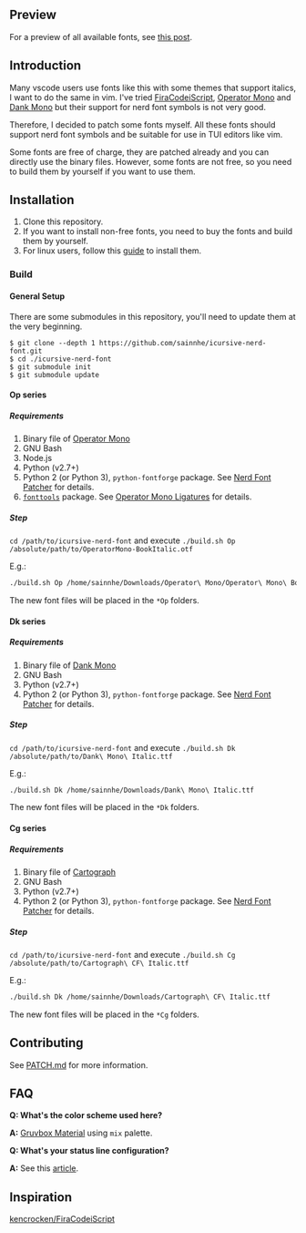 ## Preview

For a preview of all available fonts, see [this post](https://www.sainnhe.dev/post/icursive-nerd-font-preview/).

## Introduction

Many vscode users use fonts like this with some themes that support italics, I want to do the same in vim. I've tried [FiraCodeiScript](https://github.com/kencrocken/FiraCodeiScript), [Operator Mono](https://www.typography.com/fonts/operator/styles) and [Dank Mono](https://dank.sh/) but their support for nerd font symbols is not very good.

Therefore, I decided to patch some fonts myself. All these fonts should support nerd font symbols and be suitable for use in TUI editors like vim.

Some fonts are free of charge, they are patched already and you can directly use the binary files. However, some fonts are not free, so you need to build them by yourself if you want to use them.

## Installation

1. Clone this repository.
2. If you want to install non-free fonts, you need to buy the fonts and build them by yourself.
2. For linux users, follow this [guide](https://wiki.archlinux.org/index.php/Fonts#Manual_installation) to install them.

### Build

#### General Setup

There are some submodules in this repository, you'll need to update them at the very beginning.

```shell
$ git clone --depth 1 https://github.com/sainnhe/icursive-nerd-font.git
$ cd ./icursive-nerd-font
$ git submodule init
$ git submodule update
```

#### Op series

##### Requirements

1. Binary file of [Operator Mono](https://www.typography.com/fonts/operator/styles)
2. GNU Bash
3. Node.js
4. Python (v2.7+)
5. Python 2 (or Python 3), `python-fontforge` package. See [Nerd Font Patcher](https://github.com/ryanoasis/nerd-fonts/#font-patcher) for details.
6. [`fonttools`](https://github.com/fonttools/fonttools) package. See [Operator Mono Ligatures](https://github.com/kiliman/operator-mono-lig#prerequisites) for details.

##### Step

`cd /path/to/icursive-nerd-font` and execute `./build.sh Op /absolute/path/to/OperatorMono-BookItalic.otf`

E.g.:

```sh
./build.sh Op /home/sainnhe/Downloads/Operator\ Mono/Operator\ Mono\ Book\ Italic.otf
```

The new font files will be placed in the `*Op` folders.

#### Dk series

##### Requirements

1. Binary file of [Dank Mono](https://dank.sh)
2. GNU Bash
3. Python (v2.7+)
4. Python 2 (or Python 3), `python-fontforge` package. See [Nerd Font Patcher](https://github.com/ryanoasis/nerd-fonts/#font-patcher) for details.

##### Step

`cd /path/to/icursive-nerd-font` and execute `./build.sh Dk /absolute/path/to/Dank\ Mono\ Italic.ttf`

E.g.:

```sh
./build.sh Dk /home/sainnhe/Downloads/Dank\ Mono\ Italic.ttf
```

The new font files will be placed in the `*Dk` folders.

#### Cg series

##### Requirements

1. Binary file of [Cartograph](https://connary.com/cartograph.html)
2. GNU Bash
3. Python (v2.7+)
4. Python 2 (or Python 3), `python-fontforge` package. See [Nerd Font Patcher](https://github.com/ryanoasis/nerd-fonts/#font-patcher) for details.

##### Step

`cd /path/to/icursive-nerd-font` and execute `./build.sh Cg /absolute/path/to/Cartograph\ CF\ Italic.ttf`

E.g.:

```sh
./build.sh Dk /home/sainnhe/Downloads/Cartograph\ CF\ Italic.ttf
```

The new font files will be placed in the `*Cg` folders.

## Contributing

See [PATCH.md](./PATCH.md) for more information.

## FAQ

**Q: What's the color scheme used here?**

**A:** [Gruvbox Material](https://github.com/sainnhe/gruvbox-material) using `mix` palette.

**Q: What's your status line configuration?**

**A:** See this [article](https://www.sainnhe.dev/post/status-line-config/).

## Inspiration

[kencrocken/FiraCodeiScript](https://github.com/kencrocken/FiraCodeiScript)
